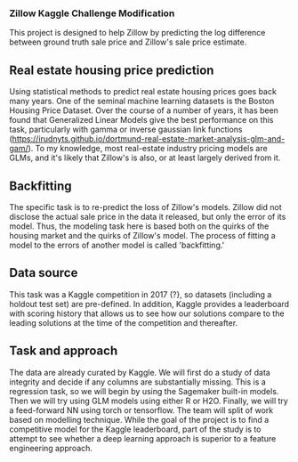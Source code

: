 ### Zillow Kaggle Challenge Modification

This project is designed to help Zillow by predicting the log difference between ground truth sale price and Zillow's sale price estimate.

## Real estate housing price prediction
Using statistical methods to predict real estate housing prices goes back many years.  One of the seminal machine learning datasets is the Boston Housing Price Dataset.  Over the course of a number of years, it has been found that Generalized Linear Models give the best performance on this task, particularly with gamma or inverse gaussian link functions (https://irudnyts.github.io/dortmund-real-estate-market-analysis-glm-and-gam/).  To my knowledge, most real-estate industry pricing models are GLMs, and it's likely that Zillow's is also, or at least largely derived from it.

## Backfitting
The specific task is to re-predict the loss of Zillow's models.  Zillow did not disclose the actual sale price in the data it released, but only the error of its model.  Thus, the modeling task here is based both on the quirks of the housing market and the quirks of Zillow's model.  The process of fitting a model to the errors of another model is called 'backfitting.'

## Data source
This task was a Kaggle competition in 2017 (?}, so datasets (including a holdout test set) are pre-defined.  In addition, Kaggle provides a leaderboard with scoring history that allows us to see how our solutions compare to the leading solutions at the time of the competition and thereafter.

## Task and approach
The data are already curated by Kaggle.  We will first do a study of data integrity and decide if any columns are substantially missing.  This is a regression task, so we will begin by using the Sagemaker built-in models.  Then we will try using GLM models using either R or H2O.  Finally, we will try a feed-forward NN using torch or tensorflow.  The team will split of work based on modelling technique.  While the goal of the project is to find a competitive model for the Kaggle leaderboard, part of the study is to attempt to see whether a deep learning approach is superior to a feature engineering approach.
